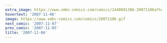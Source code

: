 ```yaml
---
extra_image: https://www.smbc-comics.com/comics/1448601386-20071106after.png
hovertext: '2007-11-06'
image: https://www.smbc-comics.com/comics/20071106.gif
next_comic: '2007-11-07'
prev_comic: '2007-11-05'
title: '2007-11-06'
---
```


